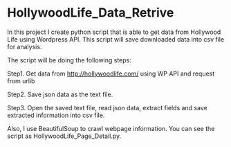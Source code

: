 # HollywoodLife_Data_Retrive
In this project I  create python script that is able to get data from Hollywood Life using Wordpress API. This script will save downloaded data into csv file for analysis.

The script will be doing the following steps:

Step1. Get data from http://hollywoodlife.com/ using WP API and request from urlib

Step2. Save json data as the text file.

Step3. Open the saved text file, read json data, extract fields and save extracted information into csv file.

Also, I use BeautifulSoup to crawl webpage information. You can see the script as HollywoodLife_Page_Detail.py. 
